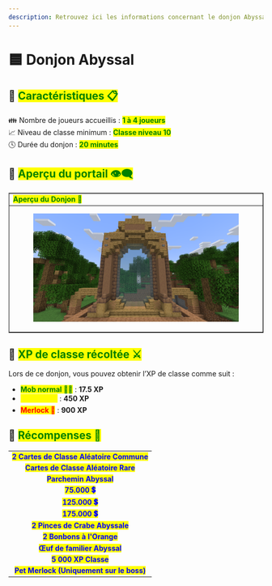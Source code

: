 ```yaml
---
description: Retrouvez ici les informations concernant le donjon Abyssal
---
```


# 🟦 Donjon Abyssal

## 💠 <mark style="color:green;"> Caractéristiques 📋</mark>

👪 Nombre de joueurs accueillis : <mark style="color:green;">**1 à 4 joueurs**</mark>  
📈 Niveau de classe minimum : <mark style="color:green;">**Classe niveau 10**</mark>  
🕓 Durée du donjon : <mark style="color:green;">**20 minutes**</mark>  

## 💠 <mark style="color:green;"> Aperçu du portail 👁‍🗨</mark>

<table border="1" cellspacing="0" cellpadding="6">
  <tr>
    <td><mark style="color:green;"><strong>Aperçu du Donjon 📸</strong></mark></td>
  </tr>
  <tr>
    <td><figure><img src="../../.gitbook/assets/Les_Donjons/Portail/Event/Abyssal.png" alt=""></figure></td>
  </tr>
</table>

## 💠 <mark style="color:green;"> XP de classe récoltée ⚔️</mark>

Lors de ce donjon, vous pouvez obtenir l’XP de classe comme suit :  

* <mark style="color:green;"><strong>Mob normal 🧟‍♂️</strong></mark> : **17.5 XP**  
* <mark style="color:yellow;"><strong>Nautilux 👽</strong></mark> : **450 XP**  
* <mark style="color:red;"><strong>Merlock 🐉</strong></mark> : **900 XP**

## 💠 <mark style="color:green;">Récompenses 🎁</mark>

|                                                                                        |
|:--------------------------------------------------------------------------------------:|
| <mark style="color:blue;"><strong>2 Cartes de Classe Aléatoire Commune</strong></mark> |
| <mark style="color:blue;"><strong>Cartes de Classe Aléatoire Rare</strong></mark>      |
| <mark style="color:blue;"><strong>Parchemin Abyssal</strong></mark>                    |
| <mark style="color:blue;"><strong>75.000 💲</strong></mark>                             |
| <mark style="color:blue;"><strong>125.000 💲</strong></mark>                            |
| <mark style="color:blue;"><strong>175.000 💲</strong></mark>                            |
| <mark style="color:blue;"><strong>2 Pinces de Crabe Abyssale</strong></mark>      |
| <mark style="color:blue;"><strong>2 Bonbons à l'Orange</strong></mark>                 |
| <mark style="color:blue;"><strong>Œuf de familier Abyssal</strong></mark>              |
| <mark style="color:blue;"><strong>5 000 XP Classe</strong></mark>                      |
| <mark style="color:blue;"><strong>Pet Merlock (Uniquement sur le boss)</strong></mark> |

